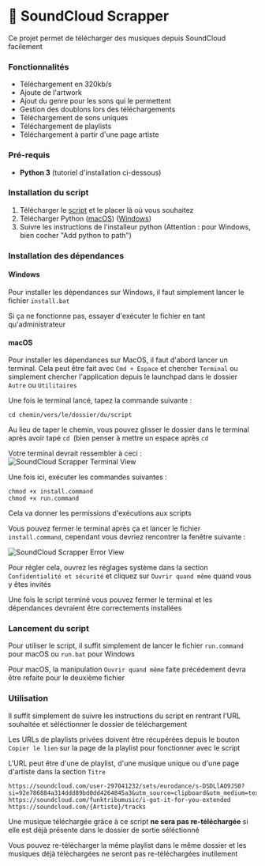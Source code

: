 # 🎵 SoundCloud Scrapper

Ce projet permet de télécharger des musiques depuis SoundCloud facilement

### Fonctionnalités

- Téléchargement en 320kb/s 
- Ajoute de l'artwork 
- Ajout du genre pour les sons qui le permettent
- Gestion des doublons lors des téléchargements
- Téléchargement de sons uniques
- Téléchargement de playlists 
- Téléchargement à partir d'une page artiste

### Pré-requis
 
- **Python 3** (tutoriel d'installation ci-dessous)  

### Installation du script
1. Télécharger le [script](https://github.com/Thomz07/SoundCloud_scrapper/archive/refs/heads/main.zip) et le placer là où vous souhaitez
2. Télécharger Python ([macOS](https://www.python.org/ftp/python/3.13.2/python-3.13.2-macos11.pkg)) ([Windows](https://www.python.org/ftp/python/3.13.2/python-3.13.2-amd64.exe))
3. Suivre les instructions de l'installeur python (Attention : pour Windows, bien cocher "Add python to path")

### Installation des dépendances

#### Windows
Pour installer les dépendances sur Windows, il faut simplement lancer le fichier `install.bat`

Si ça ne fonctionne pas, essayer d'exécuter le fichier en tant qu'administrateur 

#### macOS

Pour installer les dépendances sur MacOS, il faut d'abord lancer un terminal. Cela peut être fait avec `Cmd + Espace` et chercher `Terminal` ou simplement chercher l'application depuis le launchpad dans le dossier `Autre` ou `Utilitaires`

Une fois le terminal lancé, tapez la commande suivante : 

```
cd chemin/vers/le/dossier/du/script
```

Au lieu de taper le chemin, vous pouvez glisser le dossier dans le terminal après avoir tapé `cd `(bien penser à mettre un espace après `cd`

Votre terminal devrait ressembler à ceci :
![SoundCloud Scrapper Terminal View](https://i.imgur.com/coxxkjU.png)

Une fois ici, exécuter les commandes suivantes : 
```
chmod +x install.command
chmod +x run.command
```
Cela va donner les permissions d'exécutions aux scripts

Vous pouvez fermer le terminal après ça et lancer le fichier `install.command`, cependant vous devriez rencontrer la fenêtre suivante : 

![SoundCloud Scrapper Error View](https://i.imgur.com/CWFt841.png)

Pour régler cela, ouvrez les réglages système dans la section `Confidentialité et sécurité` et cliquez sur `Ouvrir quand même` quand vous y êtes invités

Une fois le script terminé vous pouvez fermer le terminal et les dépendances devraient être correctements installées

### Lancement du script

Pour utiliser le script, il suffit simplement de lancer le fichier `run.command` pour macOS ou `run.bat` pour Windows

Pour macOS, la manipulation `Ouvrir quand même` faite précédement devra être refaite pour le deuxième fichier

### Utilisation

Il suffit simplement de suivre les instructions du script en rentrant l'URL souhaitée et séléctionner le dossier de téléchargement

Les URLs de playlists privées doivent être récupérées depuis le bouton `Copier le lien` sur la page de la playlist pour fonctionner avec le script

L'URL peut être d'une de playlist, d'une musique unique ou d'une page d'artiste dans la section `Titre`
```
https://soundcloud.com/user-297041232/sets/eurodance/s-DSDLlAO9JS0?si=92e786884a314ddd89bd0dd4264845a3&utm_source=clipboard&utm_medium=text&utm_campaign=social_sharing
https://soundcloud.com/funktribumusic/i-got-it-for-you-extended
https://soundcloud.com/{Artiste}/tracks
```

Une musique téléchargée grâce à ce script **ne sera pas re-téléchargée** si elle est déjà présente dans le dossier de sortie séléctionné

Vous pouvez re-télécharger la même playlist dans le même dossier et les musiques déjà téléchargées ne seront pas re-téléchargées inutilement